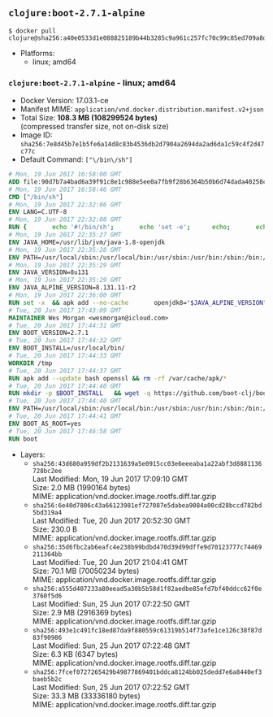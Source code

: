 ## `clojure:boot-2.7.1-alpine`

```console
$ docker pull clojure@sha256:a40e0533d1e088825189b44b3285c9a961c257fc70c99c85ed709a8dc5264815
```

-	Platforms:
	-	linux; amd64

### `clojure:boot-2.7.1-alpine` - linux; amd64

-	Docker Version: 17.03.1-ce
-	Manifest MIME: `application/vnd.docker.distribution.manifest.v2+json`
-	Total Size: **108.3 MB (108299524 bytes)**  
	(compressed transfer size, not on-disk size)
-	Image ID: `sha256:7e8d45b7e1b5fe6a14d8c83b4536db2d7904a2694da2ad6da1c59c4f2d47c77c`
-	Default Command: `["\/bin\/sh"]`

```dockerfile
# Mon, 19 Jun 2017 16:58:00 GMT
ADD file:90d7b7a4bad6a39f91c8e1c988e5ee0a7fb9f28b6364b50b6d74dada40258cca in / 
# Mon, 19 Jun 2017 16:58:46 GMT
CMD ["/bin/sh"]
# Mon, 19 Jun 2017 22:32:06 GMT
ENV LANG=C.UTF-8
# Mon, 19 Jun 2017 22:32:08 GMT
RUN { 		echo '#!/bin/sh'; 		echo 'set -e'; 		echo; 		echo 'dirname "$(dirname "$(readlink -f "$(which javac || which java)")")"'; 	} > /usr/local/bin/docker-java-home 	&& chmod +x /usr/local/bin/docker-java-home
# Mon, 19 Jun 2017 22:35:27 GMT
ENV JAVA_HOME=/usr/lib/jvm/java-1.8-openjdk
# Mon, 19 Jun 2017 22:35:28 GMT
ENV PATH=/usr/local/sbin:/usr/local/bin:/usr/sbin:/usr/bin:/sbin:/bin:/usr/lib/jvm/java-1.8-openjdk/jre/bin:/usr/lib/jvm/java-1.8-openjdk/bin
# Mon, 19 Jun 2017 22:35:29 GMT
ENV JAVA_VERSION=8u131
# Mon, 19 Jun 2017 22:35:29 GMT
ENV JAVA_ALPINE_VERSION=8.131.11-r2
# Mon, 19 Jun 2017 22:36:00 GMT
RUN set -x 	&& apk add --no-cache 		openjdk8="$JAVA_ALPINE_VERSION" 	&& [ "$JAVA_HOME" = "$(docker-java-home)" ]
# Tue, 20 Jun 2017 17:43:09 GMT
MAINTAINER Wes Morgan <wesmorgan@icloud.com>
# Tue, 20 Jun 2017 17:44:31 GMT
ENV BOOT_VERSION=2.7.1
# Tue, 20 Jun 2017 17:44:32 GMT
ENV BOOT_INSTALL=/usr/local/bin/
# Tue, 20 Jun 2017 17:44:33 GMT
WORKDIR /tmp
# Tue, 20 Jun 2017 17:44:37 GMT
RUN apk add --update bash openssl && rm -rf /var/cache/apk/*
# Tue, 20 Jun 2017 17:44:40 GMT
RUN mkdir -p $BOOT_INSTALL   && wget -q https://github.com/boot-clj/boot-bin/releases/download/2.5.2/boot.sh   && echo "Comparing installer checksum..."   && echo "d9cbefc6cbf043361a58b416e6d62fc80e5ead32 *boot.sh" | sha1sum -c -   && mv boot.sh $BOOT_INSTALL/boot   && chmod 0755 $BOOT_INSTALL/boot
# Tue, 20 Jun 2017 17:44:40 GMT
ENV PATH=/usr/local/sbin:/usr/local/bin:/usr/sbin:/usr/bin:/sbin:/bin:/usr/lib/jvm/java-1.8-openjdk/jre/bin:/usr/lib/jvm/java-1.8-openjdk/bin:/usr/local/bin/
# Tue, 20 Jun 2017 17:44:41 GMT
ENV BOOT_AS_ROOT=yes
# Tue, 20 Jun 2017 17:46:58 GMT
RUN boot
```

-	Layers:
	-	`sha256:43d680a959df2b2131639a5e0915cc03e6eeeaba1a22abf3d8881136728bc2ee`  
		Last Modified: Mon, 19 Jun 2017 17:09:10 GMT  
		Size: 2.0 MB (1990164 bytes)  
		MIME: application/vnd.docker.image.rootfs.diff.tar.gzip
	-	`sha256:6e40d7806c43a66123981ef727087e5dabea9084a00cd28bccd782bd5bd319a4`  
		Last Modified: Tue, 20 Jun 2017 20:52:30 GMT  
		Size: 230.0 B  
		MIME: application/vnd.docker.image.rootfs.diff.tar.gzip
	-	`sha256:35d6fbc2ab6eafc4e238b99bdbd470d39d99dffe9d70123777c74469211364bb`  
		Last Modified: Tue, 20 Jun 2017 21:04:41 GMT  
		Size: 70.1 MB (70050234 bytes)  
		MIME: application/vnd.docker.image.rootfs.diff.tar.gzip
	-	`sha256:a555d407233a80eead5a30b5b58d1f82aedbe85efd7bf40ddcc62f0e3760f5d6`  
		Last Modified: Sun, 25 Jun 2017 07:22:50 GMT  
		Size: 2.9 MB (2916369 bytes)  
		MIME: application/vnd.docker.image.rootfs.diff.tar.gzip
	-	`sha256:493e1c491fc18ed87da9f880559c61319b514f73afe1ce126c38f87d83f90986`  
		Last Modified: Sun, 25 Jun 2017 07:22:48 GMT  
		Size: 6.3 KB (6347 bytes)  
		MIME: application/vnd.docker.image.rootfs.diff.tar.gzip
	-	`sha256:7fcef0727265429b49877869401bddca8124bb025dedd7e6a8440ef3baeb5b2c`  
		Last Modified: Sun, 25 Jun 2017 07:22:52 GMT  
		Size: 33.3 MB (33336180 bytes)  
		MIME: application/vnd.docker.image.rootfs.diff.tar.gzip
